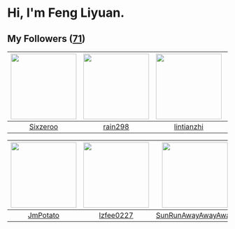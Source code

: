 # Hi, I'm Feng Liyuan.

## My Followers ([71](https://github.com/SunRunAway?tab=followers))

| <img src="https://avatars2.githubusercontent.com/u/20949383?v=4" width="150" height="150" /> | <img src="https://avatars0.githubusercontent.com/u/20725525?v=4" width="150" height="150" /> | <img src="https://avatars3.githubusercontent.com/u/1457382?v=4" width="150" height="150" /> | <img src="https://avatars1.githubusercontent.com/u/10383?v=4" width="150" height="150" /> |
| :------------------------------------------------------------------------------------------: | :------------------------------------------------------------------------------------------: | :-----------------------------------------------------------------------------------------: | :---------------------------------------------------------------------------------------: |
|                            [Sixzeroo](https://github.com/Sixzeroo)                           |                             [rain298](https://github.com/rain298)                            |                         [lintianzhi](https://github.com/lintianzhi)                         |                       [shaobin0604](https://github.com/shaobin0604)                       |

| <img src="https://avatars3.githubusercontent.com/u/1446531?v=4" width="150" height="150" /> | <img src="https://avatars1.githubusercontent.com/u/1984045?v=4" width="150" height="150" /> | <img src="https://avatars1.githubusercontent.com/u/51537937?v=4" width="150" height="150" /> | <img src="https://avatars3.githubusercontent.com/u/1492263?v=4" width="150" height="150" /> |
| :-----------------------------------------------------------------------------------------: | :-----------------------------------------------------------------------------------------: | :------------------------------------------------------------------------------------------: | :-----------------------------------------------------------------------------------------: |
|                           [JmPotato](https://github.com/JmPotato)                           |                          [lzfee0227](https://github.com/lzfee0227)                          |                  [SunRunAwayAwayAway](https://github.com/SunRunAwayAwayAway)                 |                             [nighca](https://github.com/nighca)                             |